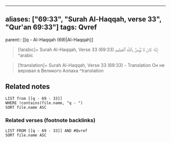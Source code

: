 
---
aliases: ["69:33", "Surah Al-Haqqah, verse 33", "Qur'an 69:33"]
tags: Qvref
---

parent:: [[q - Al-Haqqah (69)|Al-Haqqah]]

> [!arabic]+ Surah Al-Haqqah, Verse 33 (69:33)
> <span class="quran-arabic">إِنَّهُۥ كَانَ لَا يُؤْمِنُ بِٱللَّهِ ٱلْعَظِيمِ</span>
^arabic

> [!translation]+ Surah Al-Haqqah, Verse 33 (69:33) - Translation
> Он не веровал в Великого Аллаха
^translation



## Related notes
```dataview
LIST from [[q - 69 - 33]]
WHERE !contains(file.name, "q - ")
SORT file.name ASC
```

### Related verses (footnote backlinks)
```dataview
LIST FROM [[q - 69 - 33]] AND #Qvref
SORT file.name ASC
```

